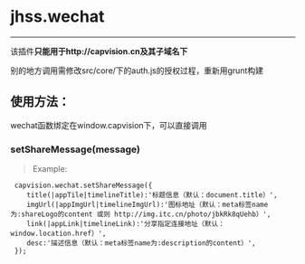 # jhss.wechat

------

该插件**只能用于http://capvision.cn及其子域名下**

别的地方调用需修改src/core/下的auth.js的授权过程，重新用grunt构建


## 使用方法：

wechat函数绑定在window.capvision下，可以直接调用

### setShareMessage(message)
> Example:
```
 capvision.wechat.setShareMessage({
    title(|appTile|timelineTitle):'标题信息（默认：document.title）',
    imgUrl(|appImgUrl|timelineImgUrl):'图标地址（默认：meta标签name为:shareLogo的content 或则 http://img.itc.cn/photo/jbkRk8qUehb）',
    link(|appLink|timelineLink):'分享指定连接地址（默认：window.location.href）',
    desc:'描述信息（默认：meta标签name为:description的content）',
 });
```